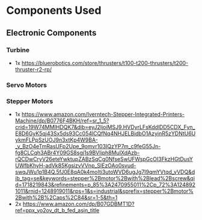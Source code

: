 # Components Used

## Electronic Components

### Turbine
- 1x https://bluerobotics.com/store/thrusters/t100-t200-thrusters/t200-thruster-r2-rp/

### Servo Motors


### Stepper Motors
- 1x https://www.amazon.com/Iverntech-Stepper-Integrated-Printers-Machine/dp/B0776F4BKH/ref=sr_1_5?crid=19W74MMIHDQK7&dib=eyJ2IjoiMSJ9.HVDyrLFsKddlDD5CDX_Fyn_E8D6GyK5qj43Sx5ds93Cc054lCQfNq4NHJELBidbO1AzyinR5zYDNtU6UykmFLPpSzUOJ9n3xtKp4W9BA-_y_BzO4eTmRasUFp2Upe_9omvr103IQzYP7m_c9feG55Jn-fg8CLCqh3ABr4Y09GS8sgj1s9BVIjph8MuIXdAzb-rQCDwCryV26eteYwktupZABzSqCg0NfseSwUFWspGcOI3FkzHGtDusYUWfbKhyH-adVk85KgsizvVVnp_SlEzOAo0svud-swqJWu1p1B4Q.5fJ0E8qA0k4moIti3utoWVD6ugJg7I9qmYVtqd_vVDQ&dib_tag=se&keywords=stepper%2Bmotor%2Bwith%2Blead%2Bscrew&qid=1718219843&refinements=p_85%3A2470955011%2Cp_72%3A1248921011&rnid=1248919011&rps=1&s=industrial&sprefix=stepper%2Bmotor%2Bwith%2B%2Caps%2C84&sr=1-5&th=1
- 2x https://www.amazon.com/dp/B07GDBMT1D?ref=ppx_yo2ov_dt_b_fed_asin_title
